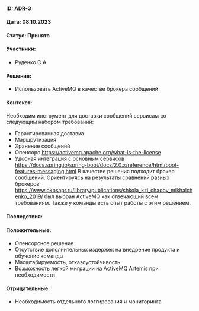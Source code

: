 #### ID: ADR-3

#### Дата: 08.10.2023

#### Статус: Принято

#### Участники:
* Руденко С.А

#### Решения:
* Использовать ActiveMQ в качестве брокера сообщений

#### Контекст:
Необходим инструмент для доставки сообщений сервисам со следующим набором требований:
- Гарантированная доставка
- Маршрутизация
- Хранение сообщений
- Опенсорс https://activemq.apache.org/what-is-the-license
- Удобная интеграция с основным сервисов https://docs.spring.io/spring-boot/docs/2.0.x/reference/html/boot-features-messaging.html
В качестве решения подходит брокер сообщений. Ориентируясь на результаты сравнений разных брокеров https://www.okbsapr.ru/library/publications/shkola_kzi_chadov_mikhalchenko_2019/ был выбран ActiveMQ как отвечающий всем требованиям. Также у команды есть опыт работы с этим решением.

#### Последствия:

#### Положительные:
* Опенсорсное решение
* Отсутствие дополнительных издержек на внедрение продукта и обучение команды 
* Масштабируемость, отказоустойчивость
* Возможность легкой миграции на ActiveMQ Artemis при необходимости

#### Отрицательные:
* Необходимость отдельного логгирования и мониторинга

